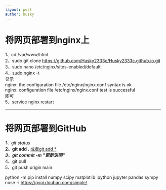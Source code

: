```yaml
---
layout: post
author: husky
---
```

# 将网页部署到nginx上

1、cd /var/www/html  
2、sudo git clone https://github.com/Husky2333c/Husky2333c.github.io.git  
3、sudo nano /etc/nginx/sites-enabled/default  
4、sudo nginx -t  
显示  
nginx: the configuration file /etc/nginx/nginx.conf syntax is ok  
nginx: configuration file /etc/nginx/nginx.conf test is successful  
即可  
5、service nginx restart

***

# 将网页部署到GitHub  
*1、git status*  
**2、git add .**  <u>或者git add *</u>  
***3、git commit -m "更新说明"***  
4、git pull  
5、git push origin main     

python -m pip install numpy scipy matplotlib ipython jupyter pandas sympy nose -i https://pypi.douban.com/simple/  
